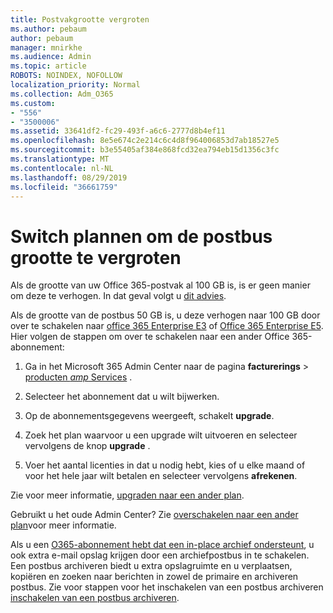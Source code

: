 ```yaml
---
title: Postvakgrootte vergroten
ms.author: pebaum
author: pebaum
manager: mnirkhe
ms.audience: Admin
ms.topic: article
ROBOTS: NOINDEX, NOFOLLOW
localization_priority: Normal
ms.collection: Adm_O365
ms.custom:
- "556"
- "3500006"
ms.assetid: 33641df2-fc29-493f-a6c6-2777d8b4ef11
ms.openlocfilehash: 8e5e674c2e214c6c4d8f964006853d7ab18527e5
ms.sourcegitcommit: b3e55405af384e868fcd32ea794eb15d1356c3fc
ms.translationtype: MT
ms.contentlocale: nl-NL
ms.lasthandoff: 08/29/2019
ms.locfileid: "36661759"
---
```

# <a name="switch-plans-to-increase-mailbox-size"></a>Switch plannen om de postbus grootte te vergroten

Als de grootte van uw Office 365-postvak al 100 GB is, is er geen manier om deze te verhogen. In dat geval volgt u [dit advies](https://support.office.com/client/e57572ff-0ba7-4782-ba5d-cdac3142ea71).
  
Als de grootte van de postbus 50 GB is, u deze verhogen naar 100 GB door over te schakelen naar [office 365 Enterprise E3](https://products.office.com/business/office-365-enterprise-e3-business-software) of [Office 365 Enterprise E5](https://products.office.com/business/office-365-enterprise-e5-business-software). Hier volgen de stappen om over te schakelen naar een ander Office 365-abonnement:
  
1. Ga in het Microsoft 365 Admin Center naar de pagina **facturerings** \> [producten _amp_ Services](https://go.microsoft.com/fwlink/p/?linkid=842054) .

2. Selecteer het abonnement dat u wilt bijwerken.

3. Op de abonnementsgegevens weergeeft, schakelt **upgrade**.

4. Zoek het plan waarvoor u een upgrade wilt uitvoeren en selecteer vervolgens de knop **upgrade** .

5. Voer het aantal licenties in dat u nodig hebt, kies of u elke maand of voor het hele jaar wilt betalen en selecteer vervolgens **afrekenen**.

Zie voor meer informatie, [upgraden naar een ander plan](https://docs.microsoft.com/office365/admin/subscriptions-and-billing/upgrade-to-different-plan).

Gebruikt u het oude Admin Center? Zie [overschakelen naar een ander plan](https://docs.microsoft.com/office365/admin/subscriptions-and-billing/switch-to-a-different-plan)voor meer informatie. 
  
Als u een [O365-abonnement hebt dat een in-place archief ondersteunt](https://docs.microsoft.com/office365/servicedescriptions/exchange-online-archiving-service-description/exchange-online-archiving-service-description), u ook extra e-mail opslag krijgen door een archiefpostbus in te schakelen.  Een postbus archiveren biedt u extra opslagruimte en u verplaatsen, kopiëren en zoeken naar berichten in zowel de primaire en archiveren postbus. Zie voor stappen voor het inschakelen van een postbus archiveren [inschakelen van een postbus archiveren](https://docs.microsoft.com/office365/securitycompliance/enable-archive-mailboxes).
